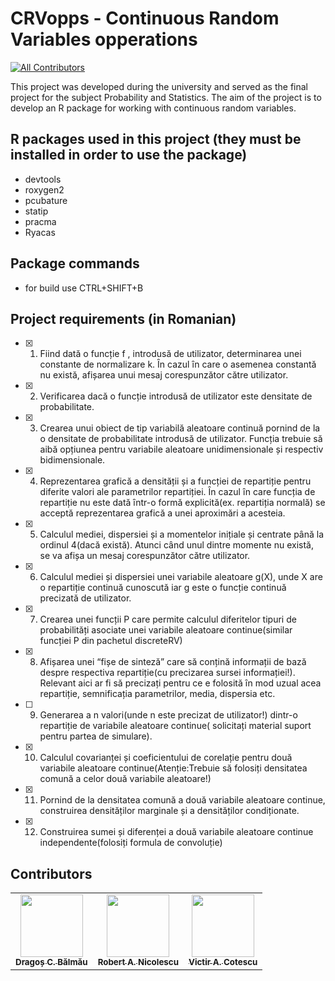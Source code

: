 # CRVopps - Continuous Random Variables opperations
[![All Contributors](https://img.shields.io/badge/all_contributors-3-orange.svg?style=flat-square)](https://github.com/Bb4k/CRVopps/blob/main/README.md#contributors)

This project was developed during the university and served as the final project for the subject Probability and Statistics. The aim of the project is to develop an R package for working with continuous random variables.

## R packages used in this project (they must be installed in order to use the package)

   - devtools
   - roxygen2
   - pcubature
   - statip
   - pracma
   - Ryacas

## Package commands

   - for build use CTRL+SHIFT+B
 
## Project requirements (in Romanian)

- [X] 1) Fiind dată o funcție f , introdusă de utilizator, determinarea unei constante de
normalizare k. Ȋn cazul ȋn care o asemenea constantă nu există, afișarea unui mesaj
corespunzător către utilizator.
- [X] 2) Verificarea dacă o funcție introdusă de utilizator este densitate de probabilitate.
- [X] 3) Crearea unui obiect de tip variabilă aleatoare continuă pornind de la o densitate de
probabilitate introdusă de utilizator. Funcția trebuie să aibă opțiunea pentru variabile
aleatoare unidimensionale și respectiv bidimensionale.
- [X] 4) Reprezentarea grafică a densității și a funcției de repartiție pentru diferite valori ale
parametrilor repartiției. Ȋn cazul ȋn care funcția de repartiție nu este dată ȋntr-o formă
explicită(ex. repartiția normală) se acceptă reprezentarea grafică a unei aproximări a
acesteia.
- [X] 5) Calculul mediei, dispersiei și a momentelor inițiale și centrate pȃnă la ordinul 4(dacă
există). Atunci cȃnd unul dintre momente nu există, se va afișa un mesaj
corespunzător către utilizator.
- [X] 6) Calculul mediei și dispersiei unei variabile aleatoare g(X), unde X are o repartiție
continuă cunoscută iar g este o funcție continuă precizată de utilizator.
- [x] 7) Crearea unei funcții P care permite calculul diferitelor tipuri de probabilități asociate
unei variabile aleatoare continue(similar funcției P din pachetul discreteRV)
- [X] 8) Afișarea unei “fișe de sinteză” care să conțină informații de bază despre respectiva
repartiție(cu precizarea sursei informației!). Relevant aici ar fi să precizați pentru ce e
folosită ȋn mod uzual acea repartiție, semnificația parametrilor, media, dispersia etc.
- [ ] 9) Generarea a n valori(unde n este precizat de utilizator!) dintr-o repartiție de variabile
aleatoare continue( solicitați material suport pentru partea de simulare).
- [X] 10) Calculul covarianței și coeficientului de corelație pentru două variabile aleatoare
continue(Atenție:Trebuie să folosiți densitatea comună a celor două variabile
aleatoare!)
- [X] 11) Pornind de la densitatea comună a două variabile aleatoare continue, construirea
densităților marginale și a densităților condiționate.
- [X] 12) Construirea sumei și diferenței a două variabile aleatoare continue
independente(folosiți formula de convoluție)

## Contributors

<table>
  <tr>
    <td align="center"><a href="https://github.com/DragosBalmau"><img src="https://avatars.githubusercontent.com/u/30263894?v=4?s=100" width="100px;" alt=""/><br /><sub><b>Dragoș C. Bălmău</b></sub></a></td>
    <td align="center"><a href="https://github.com/TIPYexe"><img src="https://avatars.githubusercontent.com/u/53595545?v=4?s=100" width="100px;" alt=""/><br /><sub><b>Robert A. Nicolescu</b></sub></a></td>
    <td align="center"><a href="https://github.com/VictorAndreiCotescu"><img src="https://avatars.githubusercontent.com/u/63092892?v=4?s=100" width="100px;" alt=""/><br /><sub><b>Victir A. Cotescu</b></sub></a></td>
  </tr>
</table>

